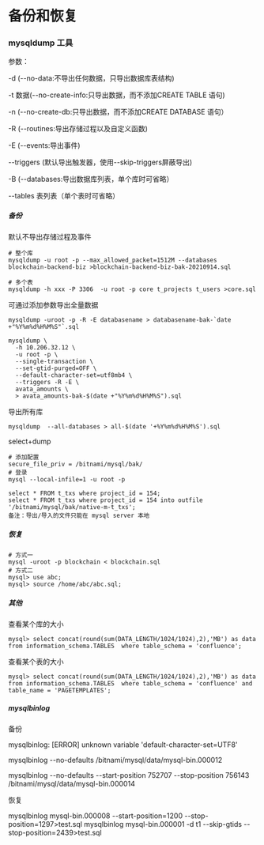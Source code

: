 # 备份和恢复

### mysqldump 工具

参数：

-d (--no-data:不导出任何数据，只导出数据库表结构)

-t 数据(--no-create-info:只导出数据，而不添加CREATE TABLE 语句)

-n (--no-create-db:只导出数据，而不添加CREATE DATABASE 语句）

-R (--routines:导出存储过程以及自定义函数)

-E (--events:导出事件)

--triggers (默认导出触发器，使用--skip-triggers屏蔽导出)

-B (--databases:导出数据库列表，单个库时可省略）

--tables 表列表（单个表时可省略）



##### 备份

默认不导出存储过程及事件

```mysql
# 整个库
mysqldump -u root -p --max_allowed_packet=1512M --databases blockchain-backend-biz >blockchain-backend-biz-bak-20210914.sql

# 多个表
mysqldump -h xxx -P 3306  -u root -p core t_projects t_users >core.sql

```

可通过添加参数导出全量数据

```mysql
mysqldump -uroot -p -R -E databasename > databasename-bak-`date +"%Y%m%d%H%M%S"`.sql

mysqldump \
  -h 10.206.32.12 \
  -u root -p \
  --single-transaction \
  --set-gtid-purged=OFF \
  --default-character-set=utf8mb4 \
  --triggers -R -E \
  avata_amounts \
  > avata_amounts-bak-$(date +"%Y%m%d%H%M%S").sql
```

导出所有库

```
mysqldump  --all-databases > all-$(date '+%Y%m%d%H%M%S').sql
```

select+dump

```
# 添加配置
secure_file_priv = /bitnami/mysql/bak/
# 登录
mysql --local-infile=1 -u root -p

select * FROM t_txs where project_id = 154;
select * FROM t_txs where project_id = 154 into outfile '/bitnami/mysql/bak/native-m-t_txs';
备注：导出/导入的文件只能在 mysql server 本地
```



##### 恢复

```mysql
# 方式一
mysql -uroot -p blockchain < blockchain.sql
# 方式二
mysql> use abc;
mysql> source /home/abc/abc.sql;
```

##### 其他

查看某个库的大小

```
mysql> select concat(round(sum(DATA_LENGTH/1024/1024),2),'MB') as data from information_schema.TABLES  where table_schema = 'confluence';
```

查看某个表的大小

```
mysql> select concat(round(sum(DATA_LENGTH/1024/1024),2),'MB') as data from information_schema.TABLES  where table_schema = 'confluence' and table_name = 'PAGETEMPLATES';
```




##### mysqlbinlog

备份

mysqlbinlog: [ERROR] unknown variable 'default-character-set=UTF8'

mysqlbinlog --no-defaults /bitnami/mysql/data/mysql-bin.000012

mysqlbinlog --no-defaults --start-position 752707 --stop-position 756143 /bitnami/mysql/data/mysql-bin.000014

恢复

mysqlbinlog mysql-bin.000008 --start-position=1200 --stop-position=1297>test.sql
mysqlbinlog mysql-bin.000001 -d t1  --skip-gtids --stop-position=2439>test.sql            